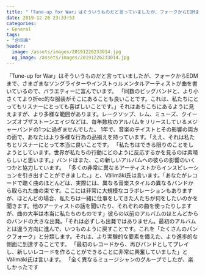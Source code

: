 ```yaml
---
title: "「Tune-up for War」はそういうものだと言っていましたが、フォークからEDMまで、さまざまなソングライターやインストゥルメンタルアーティストが曲を書いているので、バラエティーに富んでいます。"
date: 2019-12-26 23:33:53
categories:
- General
tags:
- "合同曲"
header:
  image: /assets/images/20191226233014.jpg
  og_image: /assets/images/20191226233014.jpg
---
```


「Tune-up for War」はそういうものだと言っていましたが、フォークからEDMまで、さまざまなソングライターやインストゥルメンタルアーティストが曲を書いているので、バラエティーに富んでいます。 「同数のビッグバンドと、より小さくてより折ec的な服装がそこにあることも良いことです。これは、私たちにとってもリスナーにとっても喜ばしいことです。」それはあちこちにあるように見えますが、より多様な範囲があります。レークソップ、レム、ミューズ、クイーンズオブザストーンエイジなどは、毎年数枚のアルバムをリリースしているメジャーバンドの1つに過ぎませんでした。 1年で、音楽のテイストとその影響の両方の面で、あなたはより多様な行為の品揃えを持っています。「ええ、それは私たちとリスナーにとって本当に良いことです。 「私たちはできる限りのことをしようとしています。世界が私たちの行動にどのように反応するかを見るのは素晴らしいと思います。」バンドはまた、この新しいアルバムへの彼らの影響のいくつかと協力しています。 「多くの非常に異なるアーティストからインスピレーションを引き出すことができました。」と、Välimäki氏は言います。「あなたがレコードで聴く曲のほとんどは、実際には、異なる音楽スタイルの異なるバンドから取られた曲の束です。ここには非常に大規模なコラボレーションもありますが、ほとんどの場合、私たちは一緒に仕事をしてきた人たちが何をしたいのかを聞きます。他のアーティストの話を聞いたり、それぞれの曲を使ったりしますが、曲の大半は本当に私たちのものです」彼らの以前のアルバムのほとんどからのバンドの大きな出発。「それは必ずしも出発ではありません。最初のアルバムとは違う方向に進んで、いつものように戻すことです。これを「たくさんのパンクフォーク」と分類します。それは、より実験的な要素を備えた、より進歩的な側面に到達することです。 「最初のレコードから、再びバンドとしてプレイし、新しいレコードを作ることができることに非常に興奮していました」とVälimäki氏は言います。 「全く異なるミュージシャンのグループでしたが、楽しかったです
